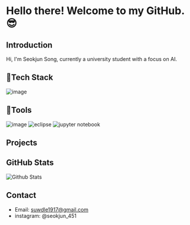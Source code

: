 # Hello there! Welcome to my GitHub.😎

## Introduction

Hi, I'm Seokjun Song, currently a university student with a focus on AI.

## 📌Tech Stack

![image](https://github.com/suwdle/suwdle/assets/133730992/bba0f0c5-d3a3-4b34-9be9-812226fa3163)


## 📌Tools

![image](https://github.com/suwdle/suwdle/assets/133730992/17eab122-b8b8-414d-8c8b-e2af4b7ff16d)
![eclipse](https://blog.kakaocdn.net/dn/yDaLZ/btqybe6iD7l/UN4AyPQeGQbmPpMteiGBO0/img.png)
![jupyter notebook](https://jupyter.org/assets/share.png)

## Projects



## GitHub Stats

![Github Stats](https://github-readme-stats.vercel.app/api?username=suwdle&show_icons=true&count_private=true)

## Contact

- Email: <suwdle1917@gmail.com>
- instagram: @seokjun_451
